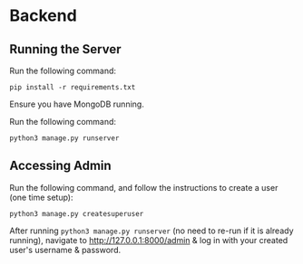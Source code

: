 # Backend

## Running the Server

Run the following command:
```
pip install -r requirements.txt
```

Ensure you have MongoDB running.

Run the following command:
```
python3 manage.py runserver
```

## Accessing Admin

Run the following command, and follow the instructions to create a user (one time setup):
```
python3 manage.py createsuperuser
```

After running `python3 manage.py runserver` (no need to re-run if it is already running), navigate to http://127.0.0.1:8000/admin & log in with your created user's username & password.